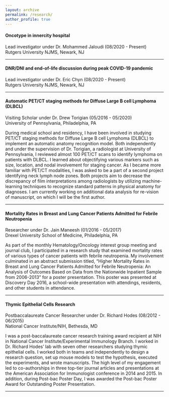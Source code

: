 ```yaml
---
layout: archive
permalink: /research/
author_profile: true
---
```


#### Oncotype in innercity hospital
<p class="info">Lead investigator under Dr. Mohammed Jaloudi (08/2020 - Present)<br>
Rutgers University NJMS, Newark, NJ

---

#### DNR/DNI and end-of-life discussion during peak COVID-19 pandemic
<p class="info">Lead investigator under Dr. Eric Chyn (08/2020 - Present)<br>
Rutgers University NJMS, Newark, NJ


---

#### Automatic PET/CT staging methods for Diffuse Large B cell Lymphoma (DLBCL)
<p class="info">Visiting Scholar under Dr. Drew Torigian (05/2016 - 05/2020)<br>
University of Pennsylvania, Philadelphia, PA</p>
During medical school and residency, I have been involved in studying PET/CT staging methods for Diffuse Large B cell Lymphoma (DLBCL) to implement an automatic anatomy recognition model. Both independently and under the supervision of Dr. Torigian, a radiologist at University of Pennsylvania, I reviewed almost 100 PET/CT scans to identify lymphoma on patients with DLBCL. I learned about objectifying various markers such as size, location, and nodal involvement for staging cancer. As I became more familiar with PET/CT modalities, I was asked to be a part of a second project identifying neck lymph node zones. Both projects aim to decrease the discrepancy of film interpretations among radiologists by utilizing machine-learning techniques to recognize standard patterns in physical anatomy for diagnoses. I am currently working on additional data analysis for re-vision of manuscript, on which I will be the first author.

---

#### Mortality Rates in Breast and Lung Cancer Patients Admitted for Febrile Neutropenia
<p class="info">Researcher under Dr. Jain Maneesh (01/2016 - 05/2017)<br>
Drexel University School of Medicine, Philadelphia, PA</p>
As part of the monthly Hematology/Oncology interest group meeting and journal club, I participated in a research study that examined mortality rates of various types of cancer patients with febrile neutropenia. My involvement culminated in an abstract submission titled, “Higher Mortality Rates in Breast and Lung Cancer Patients Admitted for Febrile Neutropenia: An Analysis of Outcomes Based on Data from the Nationwide Inpatient Sample from 2006-2013” for a poster presentation. This poster was presented at Discovery Day 2016, a school-wide presentation with attendings, residents, and other students in attendance.

---

#### Thymic Epithelial Cells Research
<p class="info">Postbaccalaureate Cancer Researcher under Dr. Richard Hodes (08/2012 - 06/2015)<br>
National Cancer Institute/NIH, Bethesda, MD</p>
I was a post-baccalaureate cancer research training award recipient at NIH in National Cancer Institute/Experimental Immunology Branch. I worked in Dr. Richard Hodes’ lab with seven other researchers studying thymic epithelial cells. I worked both in teams and independently to design a research question, set up mouse models to test the hypothesis, executed the experiments, and wrote manuscripts. The high level of my engagement led to co-authorships in three top-tier journal articles and presentations at the American Association for Immunologist conference in 2014 and 2015. In addition, during Post-bac Poster Day, I was awarded the Post-bac Poster Award for Outstanding Poster Presentation.

---

